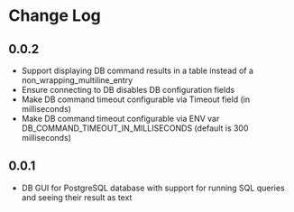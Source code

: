 # Change Log

## 0.0.2

- Support displaying DB command results in a table instead of a non_wrapping_multiline_entry
- Ensure connecting to DB disables DB configuration fields
- Make DB command timeout configurable via Timeout field (in milliseconds)
- Make DB command timeout configurable via ENV var DB_COMMAND_TIMEOUT_IN_MILLISECONDS (default is 300 milliseconds)

## 0.0.1

- DB GUI for PostgreSQL database with support for running SQL queries and seeing their result as text
